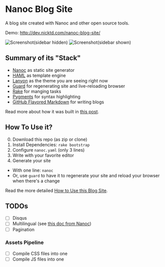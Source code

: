 # Nanoc Blog Site

A blog site created with Nanoc and other open source tools.

Demo: http://dev.nicktd.com/nanoc-blog-site/

![Screenshot(sidebar hidden)](https://dl.dropboxusercontent.com/u/212792226/screenshots/nanoc-blog-site-v1.0.0-sidebar-hidden.png)
![Screenshot(sidebar shown)](https://dl.dropboxusercontent.com/u/212792226/screenshots/nanoc-blog-site-v1.0.0-sidebar-shown.png)

## Summary of its "Stack"

* [Nanoc](http://nanoc.ws/) as static site generator
* [HAML](http://haml.info/) as template engine
* [Lanyon](http://lanyon.getpoole.com/) as the theme you are seeing right now
* [Guard](https://github.com/guard/guard) for regenerating site and live-reloading browser
* [Rake](https://github.com/ruby/rake) for manging tasks
* [Pygments](http://pygments.org/) for syntax highlighting
* [GitHub Flavored Markdown](https://help.github.com/articles/github-flavored-markdown/) for writing blogs

Read more about how it was built in [this post](http://dev.nicktd.com/nanoc-blog-site/posts/2016-01-25-new-blog-site-with-nanoc/).

## How To Use it?

0. Download this repo (as zip or clone)
0. Install Dependencies: `rake bootstrap`
0. Configure `nanoc.yaml` (only 3 lines)
0. Write with your favorite editor
0. Generate your site
  * With one line: `nanoc`
  * Or, use `guard` to have it to regenerate your site and reload your browser when there's a change

Read the more detailed [How to Use this Blog Site](http://dev.nicktd.com/nanoc-blog-site/posts/2016-01-29-how-to-use-this-blog-site/).


## TODOs

* [ ]  Disqus
* [ ]  Multilingual (see [this doc from Nanoc](http://nanoc.ws/doc/guides/creating-multilingual-sites/))
* [ ]  Pagination

### Assets Pipeline

* [  ] Compile CSS files into one
* [  ] Compile JS files into one
